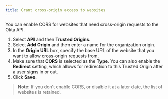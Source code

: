 ```yaml
---
title: Grant cross-origin access to websites
---
```


You can enable CORS for websites that need cross-origin requests to the Okta API.

1. Select **API** and then **Trusted Origins**.
2. Select **Add Origin** and then enter a name for the organization origin.
3. In the **Origin URL** box, specify the base URL of the website that you want to allow cross-origin requests from.
4. Make sure that **CORS** is selected as the **Type**. You can also enable the **Redirect** setting, which allows for redirection to this Trusted Origin after a user signs in or out.
5. Click **Save**.

> **Note:** If you don't enable CORS, or disable it at a later date, the list of websites is retained.

<NextSectionLink/>
